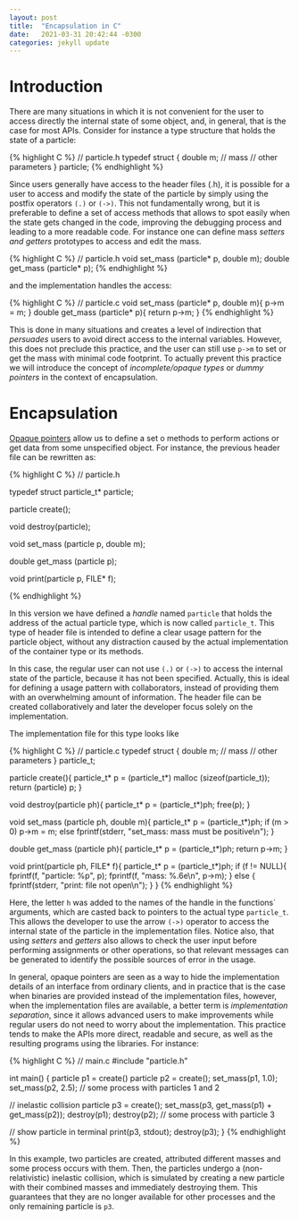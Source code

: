 ```yaml
---
layout: post
title:  "Encapsulation in C"
date:   2021-03-31 20:42:44 -0300
categories: jekyll update
---
```


# Introduction
There are many situations in which it is not convenient for the user to access directly the internal state of some object, and, in general, that is the case for most APIs. Consider for instance a type structure that holds the state of a particle:

{% highlight C %}
// particle.h
typedef struct {
  double m; // mass
  // other parameters
} particle;
{% endhighlight %}

Since users generally have access to the header files (.h), it is possible for a user to access and modify the state of the particle by simply using the postfix operators `(.)` or `(->)`. This not fundamentally wrong, but it is preferable to define a set of access methods that allows to spot easily when the state gets changed in the code, improving the debugging process and leading to a more readable code. For instance one can define mass *setters and getters* prototypes to access and edit the mass.

{% highlight C %}
// particle.h
void set_mass (particle* p, double m);
double get_mass (particle* p);
{% endhighlight %}

and the implementation handles the access:

{% highlight C %}
// particle.c
void set_mass (particle* p, double m){
  p->m = m;
}
double get_mass (particle* p){
  return p->m;
}
{% endhighlight %}

This is done in many situations and creates a level of indirection that *persuades* users to avoid direct access to the internal variables. However, this does not preclude this practice, and the user can still use `p->m` to set or get the mass with minimal code footprint. To actually prevent this practice we will introduce the concept of *incomplete/opaque types* or *dummy pointers* in the context of encapsulation.

# Encapsulation

[Opaque pointers](https://en.wikipedia.org/wiki/Opaque_pointer) allow us to define a set o methods to perform actions or get data from some unspecified object. For instance, the previous header file can be rewritten as:

{% highlight C %}
// particle.h

typedef struct particle_t* particle;

particle create();

void destroy(particle);

void set_mass (particle p, double m);

double get_mass (particle p);

void print(particle p, FILE* f);

{% endhighlight %}

In this version we have defined a *handle* named `particle` that holds the address of the actual particle type, which is now called `particle_t`. This type of header file is intended to define a clear usage pattern for the particle object, without any distraction caused by the actual implementation of the container type or its methods.

In this case, the regular user can not use `(.)` or `(->)` to access the internal state of the particle, because it has not been specified. Actually, this is ideal for defining a usage pattern with collaborators, instead of providing them with an overwhelming amount of information. The header file can be created collaboratively and later the developer focus solely on the implementation.

The implementation file for this type looks like

{% highlight C %}
// particle.c
typedef struct {
  double m; // mass
  // other parameters
} particle_t;

particle create(){
  particle_t* p = (particle_t*) malloc (sizeof(particle_t));
  return (particle) p;
}

void destroy(particle ph){
  particle_t* p = (particle_t*)ph;
  free(p);
}

void set_mass (particle ph, double m){
  particle_t* p = (particle_t*)ph;
  if (m > 0)
    p->m = m;
  else
    fprintf(stderr, "set_mass: mass must be positive\n");
}

double get_mass (particle ph){
  particle_t* p = (particle_t*)ph;
  return p->m;
}

void print(particle ph, FILE* f){
  particle_t* p = (particle_t*)ph;
  if (f != NULL){
    fprintf(f, "particle: %p", p);
    fprintf(f, "mass: %.6e\n", p->m);
  } else {
    fprintf(stderr, "print: file not open\n");
  }
}
{% endhighlight %}

Here, the letter `h` was added to the names of the handle in the functions\` arguments, which are casted back to pointers to the actual type `particle_t`. This allows the developer to use the arrow `(->)` operator to access the internal state of the particle in the implementation files. Notice also, that using *setters* and *getters* also allows to check the user input before performing assignments or other operations, so that relevant messages can be generated to identify the possible sources of error in the usage.

In general, opaque pointers are seen as a way to hide the implementation details of an interface from ordinary clients, and in practice that is the case when binaries are provided instead of the implementation files, however, when the implementation files are available, a better term is *implementation separation*, since it allows advanced users to make improvements while regular users do not need to worry about the implementation. This practice tends to make the APIs more direct, readable and secure, as well as the resulting programs using the libraries. For instance:

{% highlight C %}
// main.c
#include "particle.h"

int main()
{
  particle p1 = create()
  particle p2 = create();
  set_mass(p1, 1.0);
  set_mass(p2, 2.5);
  // some process with particles 1 and 2

  // inelastic collision
  particle p3 = create();
  set_mass(p3, get_mass(p1) + get_mass(p2));
  destroy(p1);
  destroy(p2);
  // some process with particle 3

  // show particle in terminal
  print(p3, stdout);
  destroy(p3);
}
{% endhighlight %}

In this example, two particles are created, attributed different masses and some process occurs with them. Then, the particles undergo a (non-relativistic) inelastic collision, which is simulated by creating a new particle with their combined masses and immediately destroying them. This guarantees that they are no longer available for other processes and the only remaining particle is `p3`.